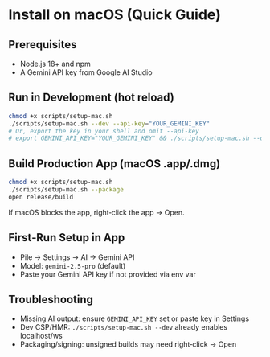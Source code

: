 # Install on macOS (Quick Guide)

## Prerequisites
- Node.js 18+ and npm
- A Gemini API key from Google AI Studio

## Run in Development (hot reload)
```bash
chmod +x scripts/setup-mac.sh
./scripts/setup-mac.sh --dev --api-key="YOUR_GEMINI_KEY"
# Or, export the key in your shell and omit --api-key
# export GEMINI_API_KEY="YOUR_GEMINI_KEY" && ./scripts/setup-mac.sh --dev
```

## Build Production App (macOS .app/.dmg)
```bash
chmod +x scripts/setup-mac.sh
./scripts/setup-mac.sh --package
open release/build
```
If macOS blocks the app, right‑click the app → Open.

## First‑Run Setup in App
- Pile → Settings → AI → Gemini API
- Model: `gemini-2.5-pro` (default)
- Paste your Gemini API key if not provided via env var

## Troubleshooting
- Missing AI output: ensure `GEMINI_API_KEY` set or paste key in Settings
- Dev CSP/HMR: `./scripts/setup-mac.sh --dev` already enables localhost/ws
- Packaging/signing: unsigned builds may need right‑click → Open
